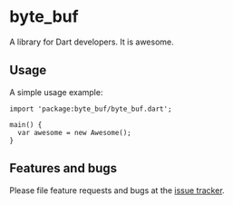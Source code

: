 # byte_buf

A library for Dart developers. It is awesome.

## Usage

A simple usage example:

    import 'package:byte_buf/byte_buf.dart';

    main() {
      var awesome = new Awesome();
    }

## Features and bugs

Please file feature requests and bugs at the [issue tracker][tracker].

[tracker]: http://example.com/issues/replaceme

